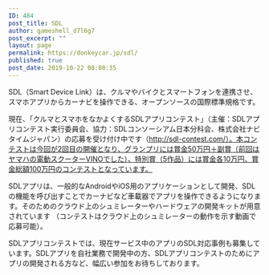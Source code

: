 ```yaml
---
ID: 484
post_title: SDL
author: gameshell_d7l6g7
post_excerpt: ""
layout: page
permalink: https://donkeycar.jp/sdl/
published: true
post_date: 2019-10-22 08:00:35
---
```

SDL（Smart Device Link）は、クルマやバイクとスマートフォンを連携させ、スマホアプリからカーナビを操作できる、オープンソースの国際標準規格です。

現在、「クルマとスマホをなかよくするSDLアプリコンテスト」（主催：SDLアプリコンテスト実行委員会、協力：SDLコンソーシアム日本分科会、株式会社ナビタイムジャパン）の応募を受け付け中です（http://sdl-contest.com/）。本コンテストは今回が2回目の開催となり、グランプリには賞金50万円＋副賞（前回はヤマハの電動スクーターVINOでした）、特別賞（5作品）には賞金各10万円、賞金総額100万円のコンテストとなっています。

SDLアプリは、一般的なAndroidやiOS用のアプリケーションとして開発、SDLの機能を呼び出すことでカーナビなど車載器でアプリを操作できるようになります。そのためのクラウド上のシュミレーターやハードウェアの開発キットが用意されています （コンテストはクラウド上のシュミレーターの動作を示す動画で応募可能）。

SDLアプリコンテストでは、現在サービス中のアプリのSDL対応事例も募集しています。SDLアプリを自社業務で開発中の方、SDLアプリコンテストのためにアプリの開発される方など、幅広い参加をお待ちしております。